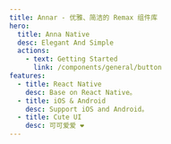 ```yaml
---
title: Annar - 优雅、简洁的 Remax 组件库
hero:
  title: Anna Native
  desc: Elegant And Simple
  actions:
    - text: Getting Started
      link: /components/general/button
features:
  - title: React Native
    desc: Base on React Native。
  - title: iOS & Android
    desc: Support iOS and Android。
  - title: Cute UI
    desc: 可可爱爱 ❤️
---
```

